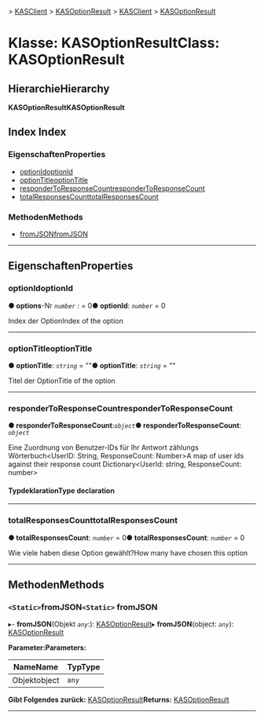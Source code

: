 <span data-ttu-id="7b146-101">[](../README.md) > [KASClient](../modules/kasclient.md) > [KASOptionResult](../classes/kasclient.kasoptionresult.md)</span><span class="sxs-lookup"><span data-stu-id="7b146-101">[](../README.md) > [KASClient](../modules/kasclient.md) > [KASOptionResult](../classes/kasclient.kasoptionresult.md)</span></span>

# <a name="class-kasoptionresult"></a><span data-ttu-id="7b146-102">Klasse: KASOptionResult</span><span class="sxs-lookup"><span data-stu-id="7b146-102">Class: KASOptionResult</span></span>

## <a name="hierarchy"></a><span data-ttu-id="7b146-103">Hierarchie</span><span class="sxs-lookup"><span data-stu-id="7b146-103">Hierarchy</span></span>

<span data-ttu-id="7b146-104">**KASOptionResult**</span><span class="sxs-lookup"><span data-stu-id="7b146-104">**KASOptionResult**</span></span>

## <a name="index"></a><span data-ttu-id="7b146-105">Index </span><span class="sxs-lookup"><span data-stu-id="7b146-105">Index</span></span>

### <a name="properties"></a><span data-ttu-id="7b146-106">Eigenschaften</span><span class="sxs-lookup"><span data-stu-id="7b146-106">Properties</span></span>

* [<span data-ttu-id="7b146-107">optionId</span><span class="sxs-lookup"><span data-stu-id="7b146-107">optionId</span></span>](kasclient.kasoptionresult.md#optionid)
* [<span data-ttu-id="7b146-108">optionTitle</span><span class="sxs-lookup"><span data-stu-id="7b146-108">optionTitle</span></span>](kasclient.kasoptionresult.md#optiontitle)
* [<span data-ttu-id="7b146-109">responderToResponseCount</span><span class="sxs-lookup"><span data-stu-id="7b146-109">responderToResponseCount</span></span>](kasclient.kasoptionresult.md#respondertoresponsecount)
* [<span data-ttu-id="7b146-110">totalResponsesCount</span><span class="sxs-lookup"><span data-stu-id="7b146-110">totalResponsesCount</span></span>](kasclient.kasoptionresult.md#totalresponsescount)
### <a name="methods"></a><span data-ttu-id="7b146-111">Methoden</span><span class="sxs-lookup"><span data-stu-id="7b146-111">Methods</span></span>

* [<span data-ttu-id="7b146-112">fromJSON</span><span class="sxs-lookup"><span data-stu-id="7b146-112">fromJSON</span></span>](kasclient.kasoptionresult.md#fromjson)

---

## <a name="properties"></a><span data-ttu-id="7b146-113">Eigenschaften</span><span class="sxs-lookup"><span data-stu-id="7b146-113">Properties</span></span>

<a id="optionid"></a>

###  <a name="optionid"></a><span data-ttu-id="7b146-114">optionId</span><span class="sxs-lookup"><span data-stu-id="7b146-114">optionId</span></span>

<span data-ttu-id="7b146-115">**● options**-Nr *`number`* : = 0</span><span class="sxs-lookup"><span data-stu-id="7b146-115">**● optionId**: *`number`* = 0</span></span>

<span data-ttu-id="7b146-116">Index der Option</span><span class="sxs-lookup"><span data-stu-id="7b146-116">Index of the option</span></span>

___
<a id="optiontitle"></a>

###  <a name="optiontitle"></a><span data-ttu-id="7b146-117">optionTitle</span><span class="sxs-lookup"><span data-stu-id="7b146-117">optionTitle</span></span>

<span data-ttu-id="7b146-118">**● optionTitle**: *`string`* = ""</span><span class="sxs-lookup"><span data-stu-id="7b146-118">**● optionTitle**: *`string`* = ""</span></span>

<span data-ttu-id="7b146-119">Titel der Option</span><span class="sxs-lookup"><span data-stu-id="7b146-119">Title of the option</span></span>

___
<a id="respondertoresponsecount"></a>

###  <a name="respondertoresponsecount"></a><span data-ttu-id="7b146-120">responderToResponseCount</span><span class="sxs-lookup"><span data-stu-id="7b146-120">responderToResponseCount</span></span>

<span data-ttu-id="7b146-121">**● responderToResponseCount**:*`object`*</span><span class="sxs-lookup"><span data-stu-id="7b146-121">**● responderToResponseCount**: *`object`*</span></span>

<span data-ttu-id="7b146-122">Eine Zuordnung von Benutzer-IDs für Ihr Antwort zählungs Wörterbuch<UserID: String, ResponseCount: Number></span><span class="sxs-lookup"><span data-stu-id="7b146-122">A map of user ids against their response count Dictionary<UserId: string, ResponseCount: number></span></span>
#### <a name="type-declaration"></a><span data-ttu-id="7b146-123">Typdeklaration</span><span class="sxs-lookup"><span data-stu-id="7b146-123">Type declaration</span></span>

___
<a id="totalresponsescount"></a>

###  <a name="totalresponsescount"></a><span data-ttu-id="7b146-124">totalResponsesCount</span><span class="sxs-lookup"><span data-stu-id="7b146-124">totalResponsesCount</span></span>

<span data-ttu-id="7b146-125">**● totalResponsesCount**: *`number`* = 0</span><span class="sxs-lookup"><span data-stu-id="7b146-125">**● totalResponsesCount**: *`number`* = 0</span></span>

<span data-ttu-id="7b146-126">Wie viele haben diese Option gewählt?</span><span class="sxs-lookup"><span data-stu-id="7b146-126">How many have chosen this option</span></span>

___

## <a name="methods"></a><span data-ttu-id="7b146-127">Methoden</span><span class="sxs-lookup"><span data-stu-id="7b146-127">Methods</span></span>

<a id="fromjson"></a>

### <a name="static-fromjson"></a><span data-ttu-id="7b146-128">`<Static>`fromJSON</span><span class="sxs-lookup"><span data-stu-id="7b146-128">`<Static>` fromJSON</span></span>

<span data-ttu-id="7b146-129">▸- **fromJSON**(Objekt *`any`*:): [KASOptionResult](kasclient.kasoptionresult.md)</span><span class="sxs-lookup"><span data-stu-id="7b146-129">▸ **fromJSON**(object: *`any`*): [KASOptionResult](kasclient.kasoptionresult.md)</span></span>

<span data-ttu-id="7b146-130">**Parameter:**</span><span class="sxs-lookup"><span data-stu-id="7b146-130">**Parameters:**</span></span>

| <span data-ttu-id="7b146-131">Name</span><span class="sxs-lookup"><span data-stu-id="7b146-131">Name</span></span> | <span data-ttu-id="7b146-132">Typ</span><span class="sxs-lookup"><span data-stu-id="7b146-132">Type</span></span> |
| ------ | ------ |
| <span data-ttu-id="7b146-133">Objekt</span><span class="sxs-lookup"><span data-stu-id="7b146-133">object</span></span> | `any` |

<span data-ttu-id="7b146-134">**Gibt Folgendes zurück:** [KASOptionResult](kasclient.kasoptionresult.md)</span><span class="sxs-lookup"><span data-stu-id="7b146-134">**Returns:** [KASOptionResult](kasclient.kasoptionresult.md)</span></span>

___

